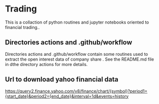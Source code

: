 # Trading

This is a collaction of python routines and jupyter notebooks oriented to 
financial trading..



## Directories actions and .github/workflow
Directories actions and .github/workflow contain some routines used to extract the open interest data
of company share . See the README.md file in dthe directory actions for more details.

 
## Url to download yahoo financial data

https://query2.finance.yahoo.com/v8/finance/chart/{symbol}?period1={start_date}&period2={end_date}&interval=1d&events=history
